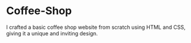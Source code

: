 # Coffee-Shop
I crafted a basic coffee shop website from scratch using HTML and CSS, giving it a unique and inviting design.
